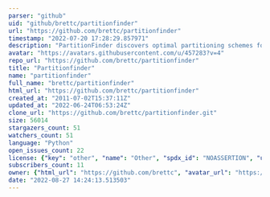 ```yaml
---
parser: "github"
uid: "github/brettc/partitionfinder"
url: "https://github.com/brettc/partitionfinder"
timestamp: "2022-07-20 17:28:29.857971"
description: "PartitionFinder discovers optimal partitioning schemes for DNA sequences."
avatar: "https://avatars.githubusercontent.com/u/457283?v=4"
repo_url: "https://github.com/brettc/partitionfinder"
title: "Partitionfinder"
name: "partitionfinder"
full_name: "brettc/partitionfinder"
html_url: "https://github.com/brettc/partitionfinder"
created_at: "2011-07-02T15:37:11Z"
updated_at: "2022-06-24T06:53:24Z"
clone_url: "https://github.com/brettc/partitionfinder.git"
size: 56014
stargazers_count: 51
watchers_count: 51
language: "Python"
open_issues_count: 22
license: {"key": "other", "name": "Other", "spdx_id": "NOASSERTION", "url": null, "node_id": "MDc6TGljZW5zZTA="}
subscribers_count: 11
owner: {"html_url": "https://github.com/brettc", "avatar_url": "https://avatars.githubusercontent.com/u/457283?v=4", "login": "brettc", "type": "User"}
date: "2022-08-27 14:24:13.513503"
---
```


